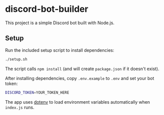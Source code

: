 # discord-bot-builder

This project is a simple Discord bot built with Node.js.

## Setup

Run the included setup script to install dependencies:

```sh
./setup.sh
```

The script calls `npm install` (and will create `package.json` if it doesn't exist).

After installing dependencies, copy `.env.example` to `.env` and set your bot token:

```sh
DISCORD_TOKEN=YOUR_TOKEN_HERE
```

The app uses [dotenv](https://github.com/motdotla/dotenv) to load environment variables automatically when `index.js` runs.
